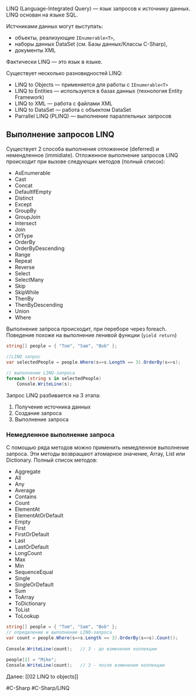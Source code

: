 
LINQ (Language-Integrated Query) — язык запросов к источнику данных. LINQ основан на языке SQL.

Истчниками данных могут выступать:

- объекты, реализующие `IEnumerable<T>`,
- наборы данных DataSet (см. Базы данных/Классы C-Sharp),
- документы XML

Фактически LINQ — это язык в языке.

Существует несколько разновидностей LINQ:

- LINQ to Objects — применяется для работы с `IEnumerable<T>`
- LINQ to Entities — используется в базах данных (технология Entity Framework)
- LINQ to XML — работа с файлами XML
- LINQ to DataSet — работа с объектом DataSet
- Parrallel LINQ (PLINQ) — выполнение параллельных запросов

## Выполнение запросов LINQ

Существует 2 способа выполнения отложенное (deferred) и немендленное (immidiate).
Отложенное выполнение запросов LINQ происходит при вызове следующих методов (полный список):

* AsEnumerable
* Cast
* Concat
* DefaultIfEmpty
* Distinct
* Except
* GroupBy
* GroupJoin
* Intersect
* Join
* OfType
* OrderBy
* OrderByDescending
* Range
* Repeat
* Reverse
* Select
* SelectMany
* Skip
* SkipWhile
* ThenBy
* ThenByDescending
* Union
* Where

Выполнение запроса происходит, при переборе через foreach. Поведение похоже на выполнение ленивой функции (`yield return`)

```cs
string[] people = { "Tom", "Sam", "Bob" };

//LINQ запрос
var selectedPeople = people.Where(s=>s.Length == 3).OrderBy(s=>s);
 
// выполнение LINQ-запроса
foreach (string s in selectedPeople)
    Console.WriteLine(s);
```

Запрос LINQ разбивается на 3 этапа:

1. Получение источника данных
2. Создание запроса
3. Выполнение запроса

### Немедленное выполнение запроса

С помощью ряда методов можно применить немедленное выполнение запроса. Эти методы возвращают атомарное значение, Array, List или Dictionary. Полный список методов:

* Aggregate
* All
* Any
* Average
* Contains
* Count
* ElementAt
* ElementAtOrDefault
* Empty
* First
* FirstOrDefault
* Last
* LastOrDefault
* LongCount
* Max
* Min
* SequenceEqual
* Single
* SingleOrDefault
* Sum
* ToArray
* ToDictionary
* ToList
* ToLookup

```cs
string[] people = { "Tom", "Sam", "Bob" };
// определение и выполнение LINQ-запроса
var count = people.Where(s=>s.Length == 3).OrderBy(s=>s).Count();
 
Console.WriteLine(count);   // 3 - до изменения коллекции
 
people[2] = "Mike";
Console.WriteLine(count);   // 3 - после изменения коллекции
```

Далее: [[02 LINQ to objects]]

#C-Sharp #C-Sharp/LINQ